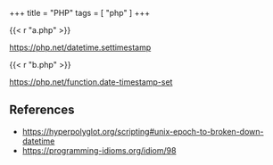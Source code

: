 +++
title = "PHP"
tags = [ "php" ]
+++

{{< r "a.php" >}}

<https://php.net/datetime.settimestamp>

{{< r "b.php" >}}

<https://php.net/function.date-timestamp-set>

## References

- <https://hyperpolyglot.org/scripting#unix-epoch-to-broken-down-datetime>
- <https://programming-idioms.org/idiom/98>
